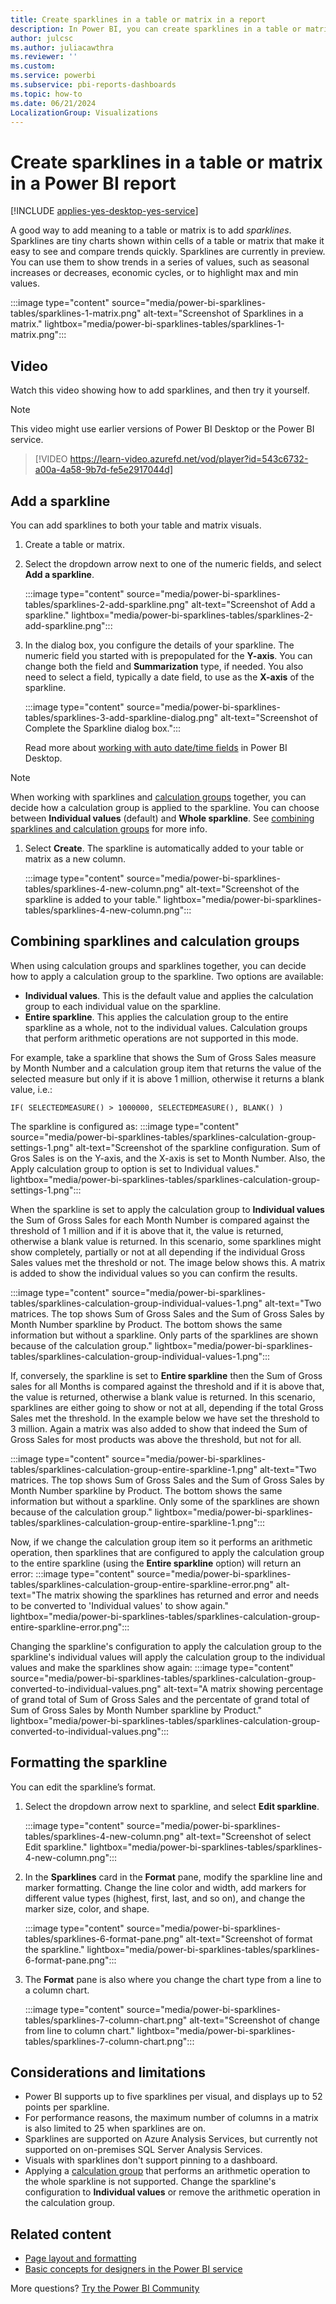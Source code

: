 ```yaml
---
title: Create sparklines in a table or matrix in a report
description: In Power BI, you can create sparklines in a table or matrix in a Power BI report.
author: julcsc
ms.author: juliacawthra
ms.reviewer: ''
ms.custom:
ms.service: powerbi
ms.subservice: pbi-reports-dashboards
ms.topic: how-to
ms.date: 06/21/2024
LocalizationGroup: Visualizations
---
```

# Create sparklines in a table or matrix in a Power BI report

[!INCLUDE [applies-yes-desktop-yes-service](../includes/applies-yes-desktop-yes-service.md)]

A good way to add meaning to a table or matrix is to add *sparklines*. Sparklines are tiny charts shown within cells of a table or matrix that make it easy to see and compare trends quickly. Sparklines are currently in preview. You can use them to show trends in a series of values, such as seasonal increases or decreases, economic cycles, or to highlight max and min values.

:::image type="content" source="media/power-bi-sparklines-tables/sparklines-1-matrix.png" alt-text="Screenshot of Sparklines in a matrix." lightbox="media/power-bi-sparklines-tables/sparklines-1-matrix.png":::

## Video

Watch this video showing how to add sparklines, and then try it yourself.

> [!NOTE]
> This video might use earlier versions of Power BI Desktop or the Power BI service.

> [!VIDEO https://learn-video.azurefd.net/vod/player?id=543c6732-a00a-4a58-9b7d-fe5e2917044d]

## Add a sparkline

You can add sparklines to both your table and matrix visuals. 

1. Create a table or matrix.
1. Select the dropdown arrow next to one of the numeric fields, and select **Add a sparkline**.

    :::image type="content" source="media/power-bi-sparklines-tables/sparklines-2-add-sparkline.png" alt-text="Screenshot of Add a sparkline." lightbox="media/power-bi-sparklines-tables/sparklines-2-add-sparkline.png":::

1. In the dialog box, you configure the details of your sparkline. The numeric field you started with is prepopulated for the **Y-axis**. You can change both the field and **Summarization** type, if needed. You also need to select a field, typically a date field, to use as the **X-axis** of the sparkline.

    :::image type="content" source="media/power-bi-sparklines-tables/sparklines-3-add-sparkline-dialog.png" alt-text="Screenshot of Complete the Sparkline dialog box.":::

    Read more about [working with auto date/time fields](../transform-model/desktop-auto-date-time.md#work-with-auto-datetime) in Power BI Desktop.

> [!NOTE]
> When working with sparklines and [calculation groups](../transform-model/calculation-groups.md) together, you can decide how a calculation group is applied to the sparkline. You can choose between **Individual values** (default) and **Whole sparkline**. See [combining sparklines and calculation groups](#combining-sparklines-and-calculation-groups) for more info.

1. Select **Create**. The sparkline is automatically added to your table or matrix as a new column.

    :::image type="content" source="media/power-bi-sparklines-tables/sparklines-4-new-column.png" alt-text="Screenshot of the sparkline is added to your table." lightbox="media/power-bi-sparklines-tables/sparklines-4-new-column.png":::

## Combining sparklines and calculation groups
When using calculation groups and sparklines together, you can decide how to apply a calculation group to the sparkline. Two options are available:
- **Individual values**. This is the default value and applies the calculation group to each individual value on the sparkline.
- **Entire sparkline**. This applies the calculation group to the entire sparkline as a whole, not to the individual values. Calculation groups that perform arithmetic operations are not supported in this mode.

For example, take a sparkline that shows the Sum of Gross Sales measure by Month Number and a calculation group item that returns the value of the selected measure but only if it is above 1 million, otherwise it returns a blank value, i.e.:

```dax
IF( SELECTEDMEASURE() > 1000000, SELECTEDMEASURE(), BLANK() )
```

The sparkline is configured as:
:::image type="content" source="media/power-bi-sparklines-tables/sparklines-calculation-group-settings-1.png" alt-text="Screenshot of the sparkline configuration. Sum of Gros Sales is on the Y-axis, and the X-axis is set to Month Number. Also, the Apply calculation group to option is set to Individual values." lightbox="media/power-bi-sparklines-tables/sparklines-calculation-group-settings-1.png":::

When the sparkline is set to apply the calculation group to **Individual values** the Sum of Gross Sales for each Month Number is compared against the threshold of 1 million and if it is above that it, the value is returned, otherwise a blank value is returned. In this scenario, some sparklines might show completely, partially or not at all depending if the individual Gross Sales values met the threshold or not. The image below shows this. A matrix is added to show the individual values so you can confirm the results.

:::image type="content" source="media/power-bi-sparklines-tables/sparklines-calculation-group-individual-values-1.png" alt-text="Two matrices. The top shows Sum of Gross Sales and the Sum of Gross Sales by Month Number sparkline by Product. The bottom shows the same information but without a sparkline. Only parts of the sparklines are shown because of the calculation group." lightbox="media/power-bi-sparklines-tables/sparklines-calculation-group-individual-values-1.png":::

If, conversely, the sparkline is set to **Entire sparkline** then the Sum of Gross sales for all Months is compared against the threshold and if it is above that, the value is returned, otherwise a blank value is returned. In this scenario, sparklines are either going to show or not at all, depending if the total Gross Sales met the threshold. In the example below we have set the threshold to 3 million. Again a matrix was also added to show that indeed the Sum of Gross Sales for most products was above the threshold, but not for all.

:::image type="content" source="media/power-bi-sparklines-tables/sparklines-calculation-group-entire-sparkline-1.png" alt-text="Two matrices. The top shows Sum of Gross Sales and the Sum of Gross Sales by Month Number sparkline by Product. The bottom shows the same information but without a sparkline. Only some of the sparklines are shown because of the calculation group." lightbox="media/power-bi-sparklines-tables/sparklines-calculation-group-entire-sparkline-1.png":::

Now, if we change the calculation group item so it performs an arithmetic operation, then sparklines that are configured to apply the calculation group to the entire sparkline (using the **Entire sparkline** option) will return an error:
:::image type="content" source="media/power-bi-sparklines-tables/sparklines-calculation-group-entire-sparkline-error.png" alt-text="The matrix showing the sparklines has returned and error and needs to be converted to 'Individual values' to show again." lightbox="media/power-bi-sparklines-tables/sparklines-calculation-group-entire-sparkline-error.png":::

Changing the sparkline's configuration to apply the calculation group to the sparkline's individual values will apply the calculation group to the individual values and make the sparklines show again:
:::image type="content" source="media/power-bi-sparklines-tables/sparklines-calculation-group-converted-to-individual-values.png" alt-text="A matrix showing percentage of grand total of Sum of Gross Sales and the percentate of grand total of Sum of Gross Sales by Month Number sparkline by Product." lightbox="media/power-bi-sparklines-tables/sparklines-calculation-group-converted-to-individual-values.png":::

## Formatting the sparkline

You can edit the sparkline’s format.

1. Select the dropdown arrow next to sparkline, and select **Edit sparkline**.

    :::image type="content" source="media/power-bi-sparklines-tables/sparklines-4-new-column.png" alt-text="Screenshot of select Edit sparkline." lightbox="media/power-bi-sparklines-tables/sparklines-4-new-column.png":::

1. In the **Sparklines** card in the **Format** pane, modify the sparkline line and marker formatting. Change the line color and width, add markers for different value types (highest, first, last, and so on), and change the marker size, color, and shape.

    :::image type="content" source="media/power-bi-sparklines-tables/sparklines-6-format-pane.png" alt-text="Screenshot of format the sparkline." lightbox="media/power-bi-sparklines-tables/sparklines-6-format-pane.png":::

1. The **Format** pane is also where you change the chart type from a line to a column chart.

    :::image type="content" source="media/power-bi-sparklines-tables/sparklines-7-column-chart.png" alt-text="Screenshot of change from line to column chart." lightbox="media/power-bi-sparklines-tables/sparklines-7-column-chart.png":::

## Considerations and limitations

- Power BI supports up to five sparklines per visual, and displays up to 52 points per sparkline.
- For performance reasons, the maximum number of columns in a matrix is also limited to 25 when sparklines are on.
- Sparklines are supported on Azure Analysis Services, but currently not supported on on-premises SQL Server Analysis Services.
- Visuals with sparklines don't support pinning to a dashboard.
- Applying a [calculation group](../transform-model/calculation-groups.md) that performs an arithmetic operation to the whole sparkline is not supported. Change the sparkline's configuration to **Individual values** or remove the arithmetic operation in the calculation group.

## Related content

- [Page layout and formatting](/training/modules/visuals-in-power-bi/12-formatting)
- [Basic concepts for designers in the Power BI service](../fundamentals/service-basic-concepts.md)

More questions? [Try the Power BI Community](https://community.powerbi.com/)
